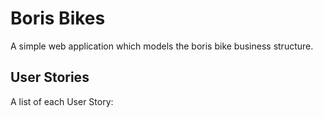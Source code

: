 <h1> Boris Bikes </h1>

A simple web application which models the boris bike business structure.

<h2> User Stories </h2>

A list of each User Story:

<h2> </h2>
